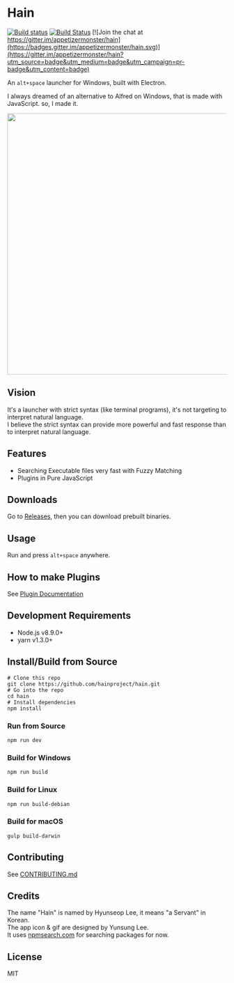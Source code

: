 # Hain
[![Build status](https://ci.appveyor.com/api/projects/status/l4p8r613wckaiqm6?svg=true)](https://ci.appveyor.com/project/appetizermonster/hain)
[![Build Status](https://travis-ci.org/hainproject/hain.svg)](https://travis-ci.org/hainproject/hain)
[![Join the chat at https://gitter.im/appetizermonster/hain](https://badges.gitter.im/appetizermonster/hain.svg)](https://gitter.im/appetizermonster/hain?utm_source=badge&utm_medium=badge&utm_campaign=pr-badge&utm_content=badge)

An `alt+space` launcher for Windows, built with Electron.

I always dreamed of an alternative to Alfred on Windows, that is made with JavaScript.
so, I made it.

<p align="center">
  <img src="docs/images/demo.gif" width="600"/>
</p>

## Vision

It's a launcher with strict syntax (like terminal programs), it's not targeting to interpret natural language.  
I believe the strict syntax can provide more powerful and fast response than to interpret natural language.

## Features

* Searching Executable files very fast with Fuzzy Matching
* Plugins in Pure JavaScript

## Downloads

Go to [Releases](https://github.com/hainproject/hain/releases), then you can download prebuilt binaries.

## Usage
Run and press `alt+space` anywhere.

## How to make Plugins

See [Plugin Documentation](http://hainproject.github.io/hain/docs/)

## Development Requirements

- Node.js v8.9.0+
- yarn v1.3.0+

## Install/Build from Source

```shell
# Clone this repo
git clone https://github.com/hainproject/hain.git
# Go into the repo
cd hain
# Install dependencies
npm install
```

### Run from Source

```shell
npm run dev
```

### Build for Windows

```shell
npm run build
```

### Build for Linux

```shell
npm run build-debian
```

### Build for macOS

```shell
gulp build-darwin
```

## Contributing
See [CONTRIBUTING.md](CONTRIBUTING.md)

## Credits
The name "Hain" is named by Hyunseop Lee, it means "a Servant" in Korean.  
The app icon & gif are designed by Yunsung Lee.  
It uses [npmsearch.com](https://github.com/solids/npmsearch) for searching packages for now.  

## License
MIT
